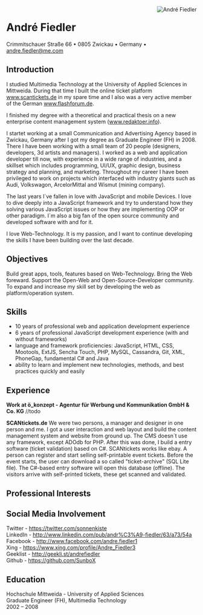 <img align="right" alt="André Fiedler" src="https://secure.gravatar.com/avatar/15b9d6f69a8d8543968d5f16a9559af5?s=120" />

# André Fiedler

Crimmitschauer Straße 66 • 0805 Zwickau • Germany • andre.fiedler@me.com    

## Introduction

I studied Multimedia Technology at the University of Applied Sciences in Mittweida.
During that time I built the online ticket platform www.scantickets.de in my spare 
time and I also was a very active member of the German www.flashforum.de.

I finished my degree with a theoretical and practical thesis on a new enterprise 
content management system (www.redaktoer.info).

I startet working at a small Communication and Advertising Agency based in Zwickau, 
Germany after I got my degree as Graduate Engineer (FH) in 2008. There I have been 
working with a small team of 20 people (designers, developers, 3d artists and managers). 
I worked as a web and application developer till now, with experience in a wide range of 
industries, and a skillset which includes programming, UI/UX, graphic design, business 
strategy and planning, and marketing. Throughout my career I have been privileged to 
work on projects which interfaced with industry giants such as Audi, Volkswagon, 
ArcelorMittal and Wismut (mining company).

The last years I´ve fallen in love with JavaScript and mobile Devices. I love to dive 
deeply into a JavaScript framework and try to understand how they solving various 
JavaScript issues or how they are implementing OOP or other paradigm. I´m also a big 
fan of the open source community and developed software with and for it.

I love Web-Technology. It is my passion, and I want to continue developing the skills 
I have been building over the last decade.

## Objectives

Build great apps, tools, features based on Web-Technology. Bring the Web foreward. Support the Open-Web and Open-Source-Developer community.
To expand and increase my skill set by developing the web as platform/operation system.

## Skills

* 10 years of professional web and application development experience
* 6 years of professional JavaScript development experience (with and without frameworks)
* language and framework proficiencies: JavaScript, HTML, CSS, Mootools, ExtJS, Sencha Touch, PHP, MySQL, Cassandra, Git, XML, PhoneGap, fundamental C# and Java
* ability to learn and implement new technologies, methods, and best practices quickly and easily

## Experience

**Work at ö_konzept - Agentur für Werbung und Kommunikation GmbH & Co. KG**
//todo

**SCANtickets.de**
We were two persons, a manager and designer in one person and me. I got a user interaction and web layout 
and build the content management system and website from ground up. The CMS doesn´t use any framework, except ADOdb for PHP.
After this was done, I build a entry software (ticket validation) based on C#.
SCANtickets works like ebay. A person can register and start selling self-printable event tickets. Before the event starts, 
the user can download a so called "ticket-archive" (SQL Lite file). The C#-based entry software will open this database (offline).
The visitors arrive with self-printed tickets, these get scanned and validated.


## Professional Interests

## Social Media Involvement

Twitter - https://twitter.com/sonnenkiste  
LinkedIn - http://www.linkedin.com/pub/andr%C3%A9-fiedler/63/a73/54a  
Facebook - http://www.facebook.com/andre.fiedler1  
Xing - https://www.xing.com/profile/Andre_Fiedler3  
Geeklist - http://geekli.st/andrefiedler  
Github - https://github.com/SunboX   

## Education

Hochschule Mittweida - University of Applied Sciences   
Graduate Engineer (FH), Multimedia Technology   
2002 – 2008   

